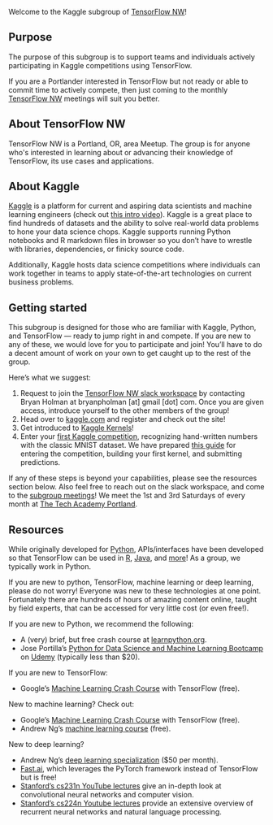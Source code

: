 Welcome to the Kaggle subgroup of [TensorFlow NW](https://www.meetup.com/TensorFlow-Northwest/)!

## Purpose
The purpose of this subgroup is to support teams and individuals actively participating in Kaggle competitions using TensorFlow.

If you are a Portlander interested in TensorFlow but not ready or able to commit time to actively compete, then just coming to the monthly [TensorFlow NW](https://www.meetup.com/TensorFlow-Northwest/) meetings will suit you better.

## About TensorFlow NW
TensorFlow NW is a Portland, OR, area Meetup. The group is for anyone who's interested in learning about or advancing their knowledge of TensorFlow, its use cases and applications.

## About Kaggle
[Kaggle](https://www.kaggle.com/) is a platform for current and aspiring data scientists and machine learning engineers (check out [this intro video](https://www.youtube.com/watch?v=AoRSIdLpFqU)). Kaggle is a great place to find hundreds of datasets and the ability to solve real-world data problems to hone your data science chops. Kaggle supports running Python notebooks and R markdown files in browser so you don’t have to wrestle with libraries, dependencies, or finicky source code.

Additionally, Kaggle hosts data science competitions where individuals can work together in teams to apply state-of-the-art technologies on current business problems.

## Getting started
This subgroup is designed for those who are familiar with Kaggle, Python, and TensorFlow — ready to jump right in and compete. If you are new to any of these, we would love for you to participate and join! You’ll have to do a decent amount of work on your own to get caught up to the rest of the group.

Here’s what we suggest:
1. Request to join the [TensorFlow NW slack workspace](https://tf-nw.slack.com/) by contacting Bryan Holman at bryanpholman [at] gmail [dot] com. Once you are given access, introduce yourself to the other members of the group!
2. Head over to [kaggle.com](https://www.kaggle.com/) and register and check out the site!
3. Get introduced to [Kaggle Kernels](https://www.youtube.com/watch?v=FloMHMOU5Bs)!
4. Enter your [first Kaggle competition](https://www.kaggle.com/c/digit-recognizer), recognizing hand-written numbers with the classic MNIST dataset. We have prepared [this guide](https://github.com/tensorflow-northwest/kaggle/blob/master/getting_started.md) for entering the competition, building your first kernel, and submitting predictions.

If any of these steps is beyond your capabilities, please see the resources section below. Also feel free to reach out on the slack workspace, and come to the [subgroup meetings](https://www.meetup.com/TensorFlow-Northwest/)! We meet the 1st and 3rd Saturdays of every month at [The Tech Academy Portland](https://www.learncodinganywhere.com/).

## Resources
While originally developed for [Python](https://www.python.org/), APIs/interfaces have been developed so that TensorFlow can be used in [R](https://tensorflow.rstudio.com/), [Java](https://www.tensorflow.org/install/install_java), and [more](https://www.tensorflow.org/install/)! As a group, we typically work in Python.

If you are new to python, TensorFlow, machine learning or deep learning, please do not worry! Everyone was new to these technologies at one point. Fortunately there are hundreds of hours of amazing content online, taught by field experts, that can be accessed for very little cost (or even free!).

If you are new to Python, we recommend the following:
* A (very) brief, but free crash course at [learnpython.org](https://www.learnpython.org/).
* Jose Portilla’s [Python for Data Science and Machine Learning Bootcamp](https://www.udemy.com/python-for-data-science-and-machine-learning-bootcamp/) on [Udemy](https://www.udemy.com/) (typically less than $20).

If you are new to TensorFlow:
* Google’s [Machine Learning Crash Course](https://developers.google.com/machine-learning/crash-course/) with TensorFlow (free).

New to machine learning? Check out:
* Google’s [Machine Learning Crash Course](https://developers.google.com/machine-learning/crash-course/) with TensorFlow (free).
* Andrew Ng’s [machine learning course](https://www.coursera.org/learn/machine-learning) (free).

New to deep learning?
* Andrew Ng’s [deep learning specialization](https://www.coursera.org/specializations/deep-learning) ($50 per month).
* [Fast.ai](http://course.fast.ai/), which leverages the PyTorch framework instead of TensorFlow but is free!
* [Stanford’s cs231n YouTube lectures](https://www.youtube.com/playlist?list=PL3FW7Lu3i5JvHM8ljYj-zLfQRF3EO8sYv) give an in-depth look at convolutional neural networks and computer vision.
* [Stanford’s cs224n Youtube lectures](https://www.youtube.com/playlist?list=PL3FW7Lu3i5Jsnh1rnUwq_TcylNr7EkRe6) provide an extensive overview of recurrent neural networks and natural language processing.
